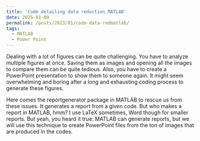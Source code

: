 ```yaml
---
title: 'Code detailing data reduction MATLAB'
date: 2025-01-09
permalink: /posts/2023/01/code-data-redmatlab/
tags:
  - MATLAB
  - Power Point
---
```

Dealing with a lot of figures can be quite challenging. You have to analyze multiple figures at once. Saving them as images and opening all the images to compare them can be quite tedious. Also, you have to create a PowerPoint presentation to show them to someone again. It might seem overwhelming and boring after a long and exhausting coding process to generate these figures.

Here comes the reportgenerator package in MATLAB to rescue us from these issues. It generates a report from a given code. But who makes a report in MATLAB, hmm? I use LaTeX sometimes, Word though for smaller reports. But yeah, you heard it true: MATLAB can generate reports, but we will use this technique to create PowerPoint files from the ton of images that are produced in the codes.
